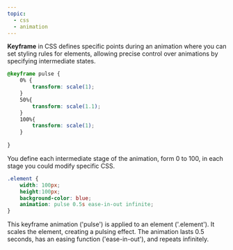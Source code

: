 ```yaml
---
topic:
  - css
  - animation
---
```

**Keyframe** in CSS defines specific points during an animation where you can set styling rules for elements, allowing precise control over animations by specifying intermediate states.

``` css
@keyframe pulse {
	0% { 
		transform: scale(1);
	}
	50%{
		transform: scale(1.1);
	}
	100%{
		transform: scale(1);
	}
	
}
```

You define each intermediate stage of the animation, form 0 to 100, in each stage you could modify specific CSS.

``` css
.element {
	width: 100px;
	height:100px;
	background-color: blue;
	animation: pulse 0.5s ease-in-out infinite;	
}
````

This keyframe animation ('pulse') is applied to an element ('.element'). It scales the element, creating a pulsing effect. The animation lasts 0.5 seconds, has an easing function ('ease-in-out'), and repeats infinitely.

